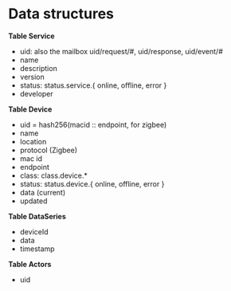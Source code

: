 Data structures
=====
**Table Service**
- uid: also the mailbox uid/request/#, uid/response, uid/event/#
- name
- description
- version
- status: status.service.{ online, offline, error }
- developer

**Table Device**
- uid = hash256(macid :: endpoint, for zigbee)
- name
- location
- protocol (Zigbee)
- mac id
- endpoint
- class: class.device.*
- status: status.device.{ online, offline, error }
- data (current)
- updated

**Table DataSeries**
- deviceId
- data
- timestamp

**Table Actors**
- uid
